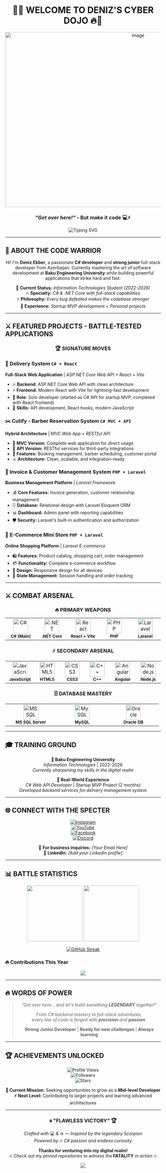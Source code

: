 <div align="center">

# 🦂🔥 WELCOME TO DENIZ'S CYBER DOJO 🔥🦂

<!-- Banner image -->
<img width="844" height="564" alt="image" src="https://github.com/user-attachments/assets/6df9f27c-bbf9-48b4-bb5d-227f9d1e4836" />

### *"Get over here!"* - But make it code 💻⚡

<img src="https://readme-typing-svg.herokuapp.com?font=Orbitron&size=22&duration=3000&pause=1000&color=FFD700&center=true&vCenter=true&width=700&lines=C%23+Developer+%7C+Strong+Junior;Full-Stack+Web+Applications;.NET+Core+%7C+React+%7C+Laravel;IT+Student+%40+Baku+Engineering+University;Fatality...+but+for+bugs+%F0%9F%90%9B" alt="Typing SVG" />

</div>

---

## 🥷 **ABOUT THE CODE WARRIOR**

<div align="center">

Hi! I'm **Deniz Ekber**, a passionate **C# developer** and **strong junior** full-stack developer from Azerbaijan. Currently mastering the art of software development at **Baku Engineering University** while building powerful applications that strike hard and fast.

🎯 **Current Status:** *Information Technologies Student (2022-2026)*  
🔥 **Specialty:** *C# & .NET Core with full-stack capabilities*  
⚡ **Philosophy:** *Every bug defeated makes the codebase stronger*  
💼 **Experience:** *Startup MVP development + Personal projects*

</div>

---

## ⚔️ **FEATURED PROJECTS - BATTLE-TESTED APPLICATIONS**

<div align="center">

### 🏆 **SIGNATURE MOVES**

</div>

### 🚚 **Delivery System** `C# + React`
**Full-Stack Web Application** | *ASP.NET Core Web API + React + Vite*
- 🔥 **Backend:** ASP.NET Core Web API with clean architecture
- ⚡ **Frontend:** Modern React with Vite for lightning-fast development
- 💼 **Role:** Solo developer (started as C# API for startup MVP, completed with React frontend)
- 🎯 **Skills:** API development, React hooks, modern JavaScript

### ✂️ **Cutify - Barber Reservation System** `C# MVC + API`
**Hybrid Architecture** | *MVC Web App + RESTful API*
- 🏪 **MVC Version:** Complete web application for direct usage
- 🔌 **API Version:** RESTful services for third-party integrations
- 🎨 **Features:** Booking management, barber scheduling, customer portal
- ⚔️ **Architecture:** Clean, scalable, and integration-ready

### 📄 **Invoice & Customer Management System** `PHP + Laravel`
**Business Management Platform** | *Laravel Framework*
- 💰 **Core Features:** Invoice generation, customer relationship management
- 🗄️ **Database:** Relational design with Laravel Eloquent ORM
- 📊 **Dashboard:** Admin panel with reporting capabilities
- 🛡️ **Security:** Laravel's built-in authentication and authorization

### 🛒 **E-Commerce Mini Store** `PHP + Laravel`
**Online Shopping Platform** | *Laravel E-commerce*
- 🛍️ **Features:** Product catalog, shopping cart, order management
- 💳 **Functionality:** Complete e-commerce workflow
- 📱 **Design:** Responsive design for all devices
- 🔄 **State Management:** Session handling and order tracking

---

## ⚔️ **COMBAT ARSENAL** 

<div align="center">

### 🔥 **PRIMARY WEAPONS**
<table>
<tr>
  <td align="center" width="120">
    <img src="https://cdn.jsdelivr.net/gh/devicons/devicon/icons/csharp/csharp-original.svg" width="48" height="48" alt="C#"/>
    <br/><sub><b>C# (Main)</b></sub>
  </td>
  <td align="center" width="120">
    <img src="https://cdn.jsdelivr.net/gh/devicons/devicon/icons/dotnetcore/dotnetcore-original.svg" width="48" height="48" alt=".NET Core"/>
    <br/><sub><b>.NET Core</b></sub>
  </td>
  <td align="center" width="120">
    <img src="https://cdn.jsdelivr.net/gh/devicons/devicon/icons/react/react-original.svg" width="48" height="48" alt="React"/>
    <br/><sub><b>React + Vite</b></sub>
  </td>
  <td align="center" width="120">
    <img src="https://cdn.jsdelivr.net/gh/devicons/devicon/icons/php/php-original.svg" width="48" height="48" alt="PHP"/>
    <br/><sub><b>PHP</b></sub>
  </td>
  <td align="center" width="120">
    <img src="https://cdn.jsdelivr.net/gh/devicons/devicon/icons/laravel/laravel-plain.svg" width="48" height="48" alt="Laravel"/>
    <br/><sub><b>Laravel</b></sub>
  </td>
</tr>
</table>

### ⚡ **SECONDARY ARSENAL**
<table>
<tr>
  <td align="center" width="100">
    <img src="https://cdn.jsdelivr.net/gh/devicons/devicon/icons/javascript/javascript-original.svg" width="48" height="48" alt="JavaScript"/>
    <br/><sub><b>JavaScript</b></sub>
  </td>
  <td align="center" width="100">
    <img src="https://cdn.jsdelivr.net/gh/devicons/devicon/icons/html5/html5-original.svg" width="48" height="48" alt="HTML5"/>
    <br/><sub><b>HTML5</b></sub>
  </td>
  <td align="center" width="100">
    <img src="https://cdn.jsdelivr.net/gh/devicons/devicon/icons/css3/css3-original.svg" width="48" height="48" alt="CSS3"/>
    <br/><sub><b>CSS3</b></sub>
  </td>
  <td align="center" width="100">
    <img src="https://cdn.jsdelivr.net/gh/devicons/devicon/icons/cplusplus/cplusplus-original.svg" width="48" height="48" alt="C++"/>
    <br/><sub><b>C++</b></sub>
  </td>
  <td align="center" width="100">
    <img src="https://cdn.jsdelivr.net/gh/devicons/devicon/icons/angularjs/angularjs-original.svg" width="48" height="48" alt="Angular"/>
    <br/><sub><b>Angular</b></sub>
  </td>
  <td align="center" width="100">
    <img src="https://cdn.jsdelivr.net/gh/devicons/devicon/icons/nodejs/nodejs-original.svg" width="48" height="48" alt="Node.js"/>
    <br/><sub><b>Node.js</b></sub>
  </td>
</tr>
</table>

### 🗄️ **DATABASE MASTERY**
<table>
<tr>
  <td align="center" width="150">
    <img src="https://cdn.jsdelivr.net/gh/devicons/devicon/icons/microsoftsqlserver/microsoftsqlserver-plain.svg" width="48" height="48" alt="MSSQL"/>
    <br/><sub><b>MS SQL Server</b></sub>
  </td>
  <td align="center" width="150">
    <img src="https://cdn.jsdelivr.net/gh/devicons/devicon/icons/mysql/mysql-original.svg" width="48" height="48" alt="MySQL"/>
    <br/><sub><b>MySQL</b></sub>
  </td>
  <td align="center" width="150">
    <img src="https://cdn.jsdelivr.net/gh/devicons/devicon/icons/oracle/oracle-original.svg" width="48" height="48" alt="Oracle"/>
    <br/><sub><b>Oracle DB</b></sub>
  </td>
</tr>
</table>

</div>

---

## 🎓 **TRAINING GROUND**

<div align="center">

**🏫 Baku Engineering University**  
*Information Technologies* | 2022-2026  
*Currently sharpening my skills in the digital realm*

**💼 Real-World Experience**  
*C# Web API Developer* | Startup MVP Project (2 months)  
*Developed backend services for delivery management system*

</div>

---

## 🌐 **CONNECT WITH THE SPECTER**

<div align="center">

[![Instagram](https://img.shields.io/badge/Instagram-E4405F?style=for-the-badge&logo=instagram&logoColor=white)](https://www.instagram.com/spray_olos/)  
[![YouTube](https://img.shields.io/badge/YouTube-FF0000?style=for-the-badge&logo=youtube&logoColor=white)](https://www.youtube.com/@AkberDeniz)  
[![Facebook](https://img.shields.io/badge/Facebook-1877F2?style=for-the-badge&logo=facebook&logoColor=white)](https://www.facebook.com/denizekber05/)  
[![Discord](https://img.shields.io/badge/Discord-5865F2?style=for-the-badge&logo=discord&logoColor=white)](https://discord.gg/YOUR_SERVER)

📧 **For business inquiries:** *[Your Email Here]*  
💼 **LinkedIn:** *[Add your LinkedIn profile]*

</div>

---

## 📊 **BATTLE STATISTICS**

<div align="center">

<img height="180em" src="https://github-readme-stats.vercel.app/api?username=DenizEkber&show_icons=true&theme=tokyonight&include_all_commits=true&count_private=true&bg_color=0d1117&title_color=FFD700&text_color=ffffff&icon_color=FFD700"/>

<img height="180em" src="https://github-readme-stats.vercel.app/api/top-langs/?username=DenizEkber&layout=compact&theme=tokyonight&bg_color=0d1117&title_color=FFD700&text_color=ffffff"/>

</div>

<div align="center">

[![GitHub Streak](https://streak-stats.demolab.com?user=DenizEkber&theme=tokyonight&background=0D1117&stroke=FFD700&ring=FFD700&fire=FF6B35&currStreakLabel=FFD700)](https://git.io/streak-stats)

</div>

### 🔥 **Contributions This Year**
<div align="center">
  
<img src="https://github-profile-trophy.vercel.app/?username=DenizEkber&theme=tokyonight&no-frame=true&column=4" />

</div>

---

## 🔥 **WORDS OF POWER**

<div align="center">

> *"Get over here... and let's build something **LEGENDARY** together!"*  
> 
> *From C# backend mastery to full-stack adventures,*  
> *every line of code is forged with **precision** and **passion**.*  
> 
> **Strong Junior Developer** | **Ready for new challenges** | **Always learning**

</div>

---

## 🏆 **ACHIEVEMENTS UNLOCKED**

<div align="center">

![Profile Views](https://komarev.com/ghpvc/?username=DenizEkber&color=FFD700&style=for-the-badge&label=VISITORS)  
![Followers](https://img.shields.io/github/followers/DenizEkber?color=FFD700&style=for-the-badge&logo=github&label=FOLLOWERS)  
![Stars](https://img.shields.io/github/stars/DenizEkber?color=FFD700&style=for-the-badge&logo=github&label=TOTAL%20STARS)

**🎯 Current Mission:** Seeking opportunities to grow as a **Mid-level Developer**  
**⚡ Next Level:** Contributing to larger projects and learning advanced architectures

</div>

---

<div align="center">

### 💀 **"FLAWLESS VICTORY"** 🏆

*Crafted with* 💻 *&* ☕ *— Inspired by the legendary Scorpion*  
*Powered by* 🔥 *C# passion and endless curiosity*

**Thanks for venturing into my digital realm!**  
🔥 *Check out my pinned repositories to witness the* **FATALITY** *in action* 🔥

<img src="https://capsule-render.vercel.app/api?type=waving&color=gradient&customColorList=6,11,20&height=100&section=footer&animation=twinkling"/>

</div>
